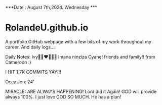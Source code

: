 ***Date : August 7th,2024. Wednesday ***
# RolandeU.github.io

A portfolio GitHub webpage with a few bits of my work throughout my career. And daily logs....

Daily Notes:
Ivy🙌🏽❤️💚🙏🏾 Imana ninziza Cyane!
friends and family!! from Cameroon :)

I HIT 1.7K COMMITS YAY!!!

Occasion: 24'

MIRACLE: ARE ALWAYS HAPPENING!
Lord did it Again! 
GOD will provide always 100%. I just love GOD SO MUCH. He has a plan!








